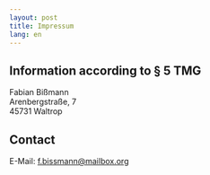 ```yaml
---
layout: post
title: Impressum
lang: en
---
```

## Information according to &sect; 5 TMG
Fabian Bi&szlig;mann<br />
Arenbergstra&szlig;e, 7<br />
45731 Waltrop
## Contact
E-Mail: <span style="unicode-bidi:bidi-override; direction: rtl;">gro.xobliam@nnamssib.f</span>
